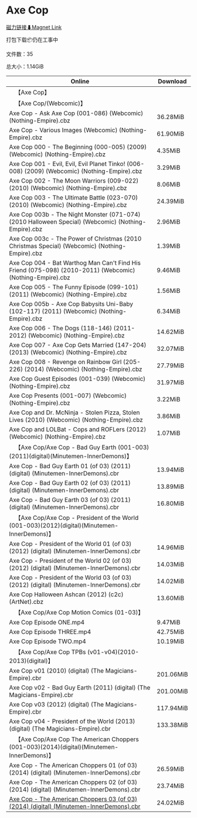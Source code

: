 # Axe Cop

[磁力链接⬇Magnet Link](magnet:?xt=urn:btih:8ae1430507bc73ec6c23368cc00c1148226f1588&dn=Axe%20Cop)

打包下载📦仍在工事中

文件数：35

总大小：1.14GiB

Online | Download
--- | ---
&emsp;【Axe Cop】 | 
&emsp;【Axe Cop/(Webcomic)】 | 
Axe Cop - Ask Axe Cop (001-086) (Webcomic) (Nothing-Empire).cbz | 36.28MiB
Axe Cop - Various Images (Webcomic) (Nothing-Empire).cbz | 61.90MiB
Axe Cop 000 - The Beginning (000-005) (2009) (Webcomic) (Nothing-Empire).cbz | 4.35MiB
Axe Cop 001 - Evil, Evil, Evil Planet Tinko! (006-008) (2009) (Webcomic) (Nothing-Empire).cbz | 3.29MiB
Axe Cop 002 - The Moon Warriors (009-022) (2010) (Webcomic) (Nothing-Empire).cbz | 8.06MiB
Axe Cop 003 - The Ultimate Battle (023-070) (2010) (Webcomic) (Nothing-Empire).cbz | 24.39MiB
Axe Cop 003b - The Night Monster (071-074) (2010 Halloween Special) (Webcomic) (Nothing-Empire).cbz | 2.96MiB
Axe Cop 003c - The Power of Christmas (2010 Christmas Special) (Webcomic) (Nothing-Empire).cbz | 1.39MiB
Axe Cop 004 - Bat Warthog Man Can't Find His Friend (075-098) (2010-2011) (Webcomic) (Nothing-Empire).cbz | 9.46MiB
Axe Cop 005 - The Funny Episode (099-101) (2011) (Webcomic) (Nothing-Empire).cbz | 1.56MiB
Axe Cop 005b - Axe Cop Babysits Uni-Baby (102-117) (2011) (Webcomic) (Nothing-Empire).cbz | 6.34MiB
Axe Cop 006 - The Dogs (118-146) (2011-2012) (Webcomic) (Nothing-Empire).cbz | 14.62MiB
Axe Cop 007 - Axe Cop Gets Married (147-204) (2013) (Webcomic) (Nothing-Empire).cbz | 32.07MiB
Axe Cop 008 - Revenge on Rainbow Girl (205-226) (2014) (Webcomic) (Nothing-Empire).cbz | 27.79MiB
Axe Cop Guest Episodes (001-039) (Webcomic) (Nothing-Empire).cbz | 31.97MiB
Axe Cop Presents (001-007) (Webcomic) (Nothing-Empire).cbz | 3.22MiB
Axe Cop and Dr. McNinja - Stolen Pizza, Stolen Lives (2010) (Webcomic) (Nothing-Empire).cbz | 3.86MiB
Axe Cop and LOLBat - Cops and ROFLers (2012) (Webcomic) (Nothing-Empire).cbz | 1.07MiB
&emsp;【Axe Cop/Axe Cop - Bad Guy Earth (001-003)(2011)(digital)(Minutemen-InnerDemons)】 | 
Axe Cop - Bad Guy Earth 01 (of 03) (2011) (digital) (Minutemen-InnerDemons).cbr | 13.94MiB
Axe Cop - Bad Guy Earth 02 (of 03) (2011) (digital) (Minutemen-InnerDemons).cbr | 13.89MiB
Axe Cop - Bad Guy Earth 03 (of 03) (2011) (digital) (Minutemen-InnerDemons).cbr | 16.80MiB
&emsp;【Axe Cop/Axe Cop - President of the World (001-003)(2012)(digital)(Minutemen-InnerDemons)】 | 
Axe Cop - President of the World 01 (of 03) (2012) (digital) (Minutemen-InnerDemons).cbr | 14.96MiB
Axe Cop - President of the World 02 (of 03) (2012) (digital) (Minutemen-InnerDemons).cbr | 14.03MiB
Axe Cop - President of the World 03 (of 03) (2012) (digital) (Minutemen-InnerDemons).cbr | 14.02MiB
Axe Cop Halloween Ashcan (2012) (c2c) (ArtNet).cbz | 13.60MiB
&emsp;【Axe Cop/Axe Cop Motion Comics (01-03)】 | 
Axe Cop Episode ONE.mp4 | 9.47MiB
Axe Cop Episode THREE.mp4 | 42.75MiB
Axe Cop Episode TWO.mp4 | 10.19MiB
&emsp;【Axe Cop/Axe Cop TPBs (v01-v04)(2010-2013)(digital)】 | 
Axe Cop v01 (2010) (digital) (The Magicians-Empire).cbr | 201.06MiB
Axe Cop v02 - Bad Guy Earth (2011) (digital) (The Magicians-Empire).cbr | 201.00MiB
Axe Cop v03 (2012) (digital) (The Magicians-Empire).cbr | 117.94MiB
Axe Cop v04 - President of the World (2013) (digital) (The Magicians-Empire).cbr | 133.38MiB
&emsp;【Axe Cop/Axe Cop The American Choppers (001-003)(2014)(digital)(Minutemen-InnerDemons)】 | 
Axe Cop - The American Choppers 01 (of 03) (2014) (digital) (Minutemen-InnerDemons).cbr | 26.59MiB
Axe Cop - The American Choppers 02 (of 03) (2014) (digital) (Minutemen-InnerDemons).cbr | 23.74MiB
[Axe Cop - The American Choppers 03 (of 03) (2014) (digital) (Minutemen-InnerDemons).cbr](https://github.com/alicewish/markdown/blob/master/comic/Axe-Cop-American-Choppers-03-of-03-2014-digital-Minutemen-InnerDemons-cbr.md) | 24.02MiB